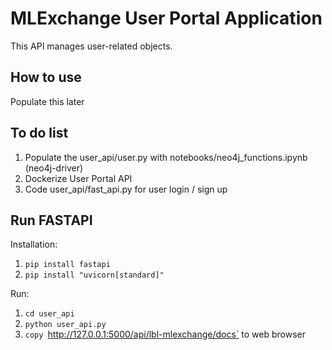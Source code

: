 # MLExchange User Portal Application

This API manages user-related objects.

## How to use

Populate this later

## To do list

1. Populate the user\_api/user.py with notebooks/neo4j\_functions.ipynb (neo4j-driver)
2. Dockerize User Portal API
3. Code user\_api/fast\_api.py for user login / sign up


## Run FASTAPI

Installation:
1. `pip install fastapi`
2. `pip install "uvicorn[standard]"`

Run:
1. `cd user_api`
2. `python user_api.py`
3. `copy `http://127.0.0.1:5000/api/lbl-mlexchange/docs` to web browser
